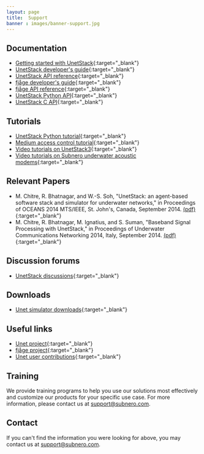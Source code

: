 ```yaml
---
layout: page
title:  Support
banner : images/banner-support.jpg
---
```


## Documentation

- [Getting started with UnetStack](https://unetstack.net/index.html#docs){:target="_blank"}
- [UnetStack developer's guide](https://unetstack.net/handbook/unet-handbook_preface.html){:target="_blank"}
- [UnetStack API reference](https://unetstack.net/javadoc/3.0/){:target="_blank"}
- [fjåge developer's guide](https://fjage.readthedocs.io/en/latest/){:target="_blank"}
- [fjåge API reference](http://org-arl.github.io/fjage/javadoc){:target="_blank"}
- [UnetStack Python API](https://github.com/org-arl/unet-contrib/tree/master/unetsocket/python){:target="_blank"}
- [UnetStack C API](https://github.com/org-arl/unet-contrib/tree/master/unetsocket/c){:target="_blank"}

## Tutorials

- [UnetStack Python tutorial](https://github.com/org-arl/unet-contrib/blob/master/unetsocket/python/python-gateway-tutorial.ipynb){:target="_blank"}
- [Medium access control tutorial](https://unetstack.net/handbook/unet-handbook_medium_access_control.html){:target="_blank"}
- [Video tutorials on UnetStack3](https://www.youtube.com/channel/UCnwSva23AuUCFPqgI0kPvdw){:target="_blank"}
- [Video tutorials on Subnero underwater acoustic modems](https://www.youtube.com/channel/UC5sm2Hjyz7BqufEQainQbtA){:target="_blank"}

## Relevant Papers

- M. Chitre, R. Bhatnagar, and W.-S. Soh, "UnetStack: an agent-based software stack and simulator for underwater networks," in Proceedings of OCEANS 2014 MTS/IEEE, St. John's, Canada, September 2014. [(pdf)](https://arl.nus.edu.sg/twiki6/pub/ARL/BibEntries/Oceans14unetstack.pdf){:target="_blank"}
- M. Chitre, R. Bhatnagar, M. Ignatius, and S. Suman, "Baseband Signal Processing with UnetStack," in Proceedings of Underwater Communications Networking 2014, Italy, September 2014. [(pdf)](http://arl.nus.edu.sg/twiki6/pub/ARL/BibEntries/sdmodem.pdf){:target="_blank"}

## Discussion forums

- [UnetStack discussions](https://stackoverflow.com/questions/tagged/unetstack){:target="_blank"}

## Downloads

- [Unet simulator downloads](https://www.unetstack.net/downloads/){:target="_blank"}

## Useful links

- [Unet project](https://www.unetstack.net/){:target="_blank"}
- [fjåge project](https://github.com/org-arl/fjage){:target="_blank"}
- [Unet user contributions](https://github.com/org-arl/unet-contrib){:target="_blank"}

## Training

We provide training programs to help you use our solutions most effectively and customize our products for your specific use case. For more information, please contact us at support@subnero.com.

## Contact

If you can't find the information you were looking for above, you may contact us at support@subnero.com.
